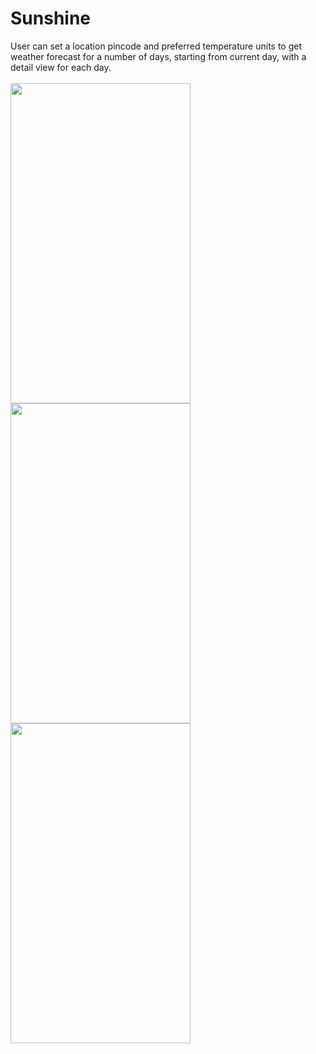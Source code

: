 # Sunshine
User can set a location pincode and preferred temperature units to get weather forecast for a number of days, starting from current day, with a detail view for each day.</br></br>
<img src="https://github.com/Shrreya/Sunshine/blob/master/screenshots/1.png" width="288" height="512" />
<img src="https://github.com/Shrreya/Sunshine/blob/master/screenshots/2.png" width="288" height="512" />
<img src="https://github.com/Shrreya/Sunshine/blob/master/screenshots/3.png" width="288" height="512" />
